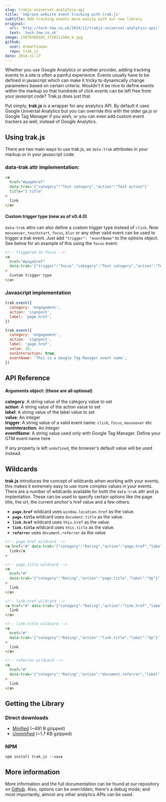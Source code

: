 ```yaml
---
slug: trakjs-universal-analytics-api
title: 'Improve website event tracking with trak.js'
subtitle: Add tracking events more easily with our new library
original:
  url: 'http://tech.tmw.co.uk/2014/11/trakjs-universal-analytics-api/'
  text: 'tech.tmw.co.uk'
image: 15676360182_1f2011cb84_m.jpg
github:
  user: mrmartineau
  repo: trak.js
date: 2014-11-17
---
```


Whether you use Google Analytics or another provider, adding tracking events to a site is often a painful experience. Events usually have to be defined in javascript which can make it tricky to dynamically change parameters based on certain criteria. Wouldn't it be nice to define events within the markup so that hundreds of click events can be left free from your javasript code? Trak.js does just that.

Put simply, **trak.js** is a wrapper for any analytics API. By default it uses Google Universal Analytics but you can override this with the older ga.js or Google Tag Manager if you wish, or you can even add custom event trackers as well, instead of Google Analytics.

## Using trak.js

There are two main ways to use trak.js, as `data-trak` attributes in your markup or in your javascript code.

### data-trak attr implementation:

```html
<a
  href="#pagehref"
  data-trak='{"category":"Test category","action":"Test action"}'
  title="1 title"
>
  link
</a>
```

#### Custom trigger type (new as of v0.4.0)

`data-trak` attrs can also define a custom trigger type instead of `click`. Now `mouseover`, `touchstart`, `focus`, `blur` or any other valid event can be used to trigger a trak event. Just add `"trigger": "eventName"` to the options object. See below for an example of this using the `focus` event:

```html
<!-- Triggered on focus -->
<a
  href="#pagehref"
  data-trak='{"trigger":"focus","category":"Test category","action":"Test action"}'
>
  Custom trigger type
</a>
```

### Javascript implementation

```js
trak.event({
  category: 'engagement',
  action: 'signpost',
  label: 'page.href',
})

trak.event({
  category: 'engagement',
  action: 'signpost',
  label: 'page.href',
  value: 10,
  nonInteraction: true,
  eventName: 'This is a Google Tag Manager event name',
})
```

## API Reference

#### Arguments object: (these are all optional)

**category**: A string value of the category value to set<br>
**action**: A string value of the action value to set<br>
**label**: A string value of the label value to set<br>
**value**: An integer<br>
**trigger**: A string value of a valid event name: `click`, `focus`, `mouseover` etc<br>
**nonInteraction**: An integer<br>
**eventName**: A string value used only with Google Tag Manager. Define your GTM event name here

If any property is left `undefined`, the browser's default value will be used instead.

## Wildcards

**trak.js** introduces the concept of wildcards when working with your events, this makes it extremely easy to use more complex values in your events. There are a number of wildcards available for both the `data-trak` attr and js implentation. These can be used to specify certain options like the page title, the url, the current anchor's href value and a few others.

- **`page.href`** wildcard uses `window.location.href` as the value.
- **`page.title`** wildcard uses `document.title` as the value.
- **`link.href`** wildcard uses `this.href` as the value.
- **`link.title`** wildcard uses `this.title` as the value.
- **`referrer`** uses `document.referrer` as the value

```html
<!-- page.href wildcard -->
<a href="#" data-trak='{"category":"Rating","action":"page.href","label":"Up"}'>
  link</a
>

<!-- page.title wildcard -->
<a
  href="#"
  data-trak='{"category":"Rating","action":"page.title","label":"Up"}'
>
  link
</a>

<!-- link.href wildcard -->
<a href="#" data-trak='{"category":"Rating","action":"link.href","label":"Up"}'>
  link
</a>

<!-- link.title wildcard -->
<a
  href="#"
  data-trak='{"category":"Rating","action":"link.title","label":"Up"}'
>
  link
</a>

<!-- referrer wildcard -->
<a
  href="#"
  data-trak='{"category":"Rating","action":"document.referrer","label":"Up"}'
>
  link
</a>
```

## Getting the Library

### Direct downloads

- [Minified](https://raw.githubusercontent.com/mrmartineau/trak.js/master/dist/trak.min.js) (~481 B gzipped)
- [Unminified](https://raw.githubusercontent.com/mrmartineau/trak.js/master/dist/trak.js) (~1.7 KB gzipped)

### NPM

`npm install trak.js --save`

## More information

More information and the full documentation can be found at our repository on [Github](https://github.com/mrmartineau/trak.js). Also, options can be overridden; there's a debug mode; and most importantly, almost any other analytics APIs can be used.

